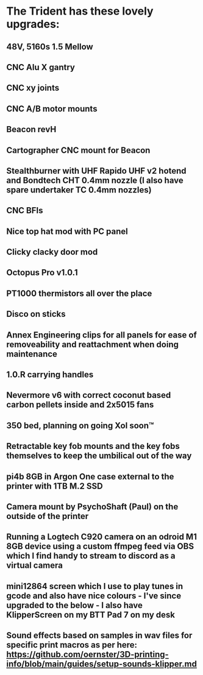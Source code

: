 # The Trident has these lovely upgrades:

## 48V, 5160s 1.5 Mellow
## CNC Alu X gantry 
## CNC xy joints 
## CNC A/B motor mounts
## Beacon revH 
## Cartographer CNC mount for Beacon
## Stealthburner with UHF Rapido UHF v2 hotend and Bondtech CHT 0.4mm nozzle (I also have spare undertaker TC 0.4mm nozzles)
## CNC BFIs 
## Nice top hat mod with PC panel
## Clicky clacky door mod
## Octopus Pro v1.0.1
## PT1000 thermistors all over the place
## Disco on sticks
## Annex Engineering clips for all panels for ease of removeability and reattachment when doing maintenance
## 1.0.R carrying handles
## Nevermore v6 with correct coconut based carbon pellets inside and 2x5015 fans
## 350 bed, planning on going Xol soon™️
## Retractable key fob mounts and the key fobs themselves to keep the umbilical out of the way
## pi4b 8GB in Argon One case external to the printer with 1TB M.2 SSD
## Camera mount by PsychoShaft (Paul) on the outside of the printer
## Running a Logtech C920 camera on an odroid M1 8GB device using a custom ffmpeg feed via OBS which I find handy to stream to discord as a virtual camera
## mini12864 screen which I use to play tunes in gcode and also have nice colours - I've since upgraded to the below - I also have KlipperScreen on my BTT Pad 7 on my desk
## Sound effects based on samples in wav files for specific print macros as per here: https://github.com/oernster/3D-printing-info/blob/main/guides/setup-sounds-klipper.md
